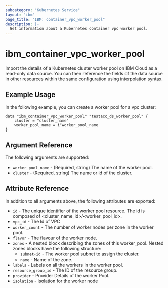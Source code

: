 ```yaml
---
subcategory: "Kubernetes Service"
layout: "ibm"
page_title: "IBM: container_vpc_worker_pool"
description: |-
  Get information about a Kubernetes container vpc worker pool.
---
```


# ibm\_container_vpc_worker_pool

Import the details of a Kubernetes cluster worker pool on IBM Cloud as a read-only data source. You can then reference the fields of the data source in other resources within the same configuration using interpolation syntax.

## Example Usage

In the following example, you can create a worker pool for a vpc cluster:

```hcl
data "ibm_container_vpc_worker_pool" "testacc_ds_worker_pool" {
    cluster = "cluster_name"
    worker_pool_name = i"worker_pool_name
}
```


## Argument Reference

The following arguments are supported:

* `worker_pool_name` - (Required, string) The name of the worker pool.
* `cluster` - (Required, string) The name or id of the cluster.

## Attribute Reference

In addition to all arguments above, the following attributes are exported:

* `id` - The unique identifier of the worker pool resource. The id is composed of \<cluster_name_id\>/\<worker_pool_id\>.<br/>
* `vpc_id` -  The Id of VPC 
* `worker_count` - The number of worker nodes per zone in the worker pool.
* `flavor` - The flavour of the worker node.
* `zones` - A nested block describing the zones of this worker_pool. Nested zones blocks have the following structure:
  * `subnet-id` -  The worker pool subnet to assign the cluster. 
  * `name` -  Name of the zone.
* `labels` -  Labels on all the workers in the worker pool.
* `resource_group_id` -  The ID of the resource group.
* `provider` -  Provider Details of the worker Pool.
* `isolation` -  Isolation for the worker node